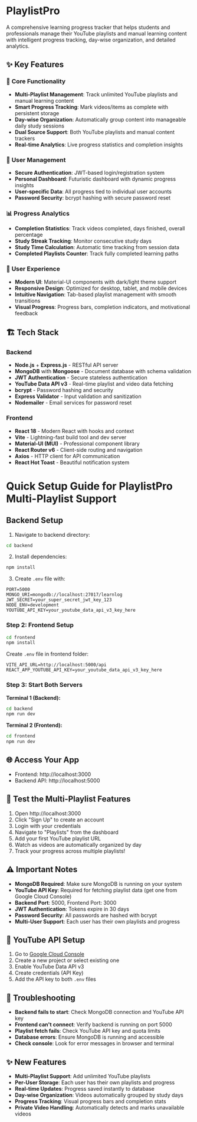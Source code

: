 # PlaylistPro

A comprehensive learning progress tracker that helps students and professionals manage their YouTube playlists and manual learning content with intelligent progress tracking, day-wise organization, and detailed analytics.

## ✨ Key Features

### 🎯 **Core Functionality**
- **Multi-Playlist Management**: Track unlimited YouTube playlists and manual learning content
- **Smart Progress Tracking**: Mark videos/items as complete with persistent storage
- **Day-wise Organization**: Automatically group content into manageable daily study sessions
- **Dual Source Support**: Both YouTube playlists and manual content trackers
- **Real-time Analytics**: Live progress statistics and completion insights

### 🔐 **User Management**
- **Secure Authentication**: JWT-based login/registration system
- **Personal Dashboard**: Futuristic dashboard with dynamic progress insights
- **User-specific Data**: All progress tied to individual user accounts
- **Password Security**: bcrypt hashing with secure password reset

### 📊 **Progress Analytics**
- **Completion Statistics**: Track videos completed, days finished, overall percentage
- **Study Streak Tracking**: Monitor consecutive study days
- **Study Time Calculation**: Automatic time tracking from session data
- **Completed Playlists Counter**: Track fully completed learning paths

### 🎨 **User Experience**
- **Modern UI**: Material-UI components with dark/light theme support
- **Responsive Design**: Optimized for desktop, tablet, and mobile devices
- **Intuitive Navigation**: Tab-based playlist management with smooth transitions
- **Visual Progress**: Progress bars, completion indicators, and motivational feedback

## 🏗️ Tech Stack

### Backend
- **Node.js** + **Express.js** - RESTful API server
- **MongoDB** with **Mongoose** - Document database with schema validation
- **JWT Authentication** - Secure stateless authentication
- **YouTube Data API v3** - Real-time playlist and video data fetching
- **bcrypt** - Password hashing and security
- **Express Validator** - Input validation and sanitization
- **Nodemailer** - Email services for password reset

### Frontend
- **React 18** - Modern React with hooks and context
- **Vite** - Lightning-fast build tool and dev server
- **Material-UI (MUI)** - Professional component library
- **React Router v6** - Client-side routing and navigation
- **Axios** - HTTP client for API communication
- **React Hot Toast** - Beautiful notification system



# Quick Setup Guide for PlaylistPro Multi-Playlist Support

## Backend Setup

1. Navigate to backend directory:
```bash
cd backend
```

2. Install dependencies:
```bash
npm install
```

3. Create `.env` file with:
```env
PORT=5000
MONGO_URI=mongodb://localhost:27017/learnlog
JWT_SECRET=your_super_secret_jwt_key_123
NODE_ENV=development
YOUTUBE_API_KEY=your_youtube_data_api_v3_key_here
```

### Step 2: Frontend Setup
```bash
cd frontend
npm install
```

Create `.env` file in frontend folder:
```env
VITE_API_URL=http://localhost:5000/api
REACT_APP_YOUTUBE_API_KEY=your_youtube_data_api_v3_key_here
```

### Step 3: Start Both Servers

**Terminal 1 (Backend):**
```bash
cd backend
npm run dev
```

**Terminal 2 (Frontend):**
```bash
cd frontend
npm run dev
```

## 🌐 Access Your App
- Frontend: http://localhost:3000
- Backend API: http://localhost:5000

## 📝 Test the Multi-Playlist Features
1. Open http://localhost:3000
2. Click "Sign Up" to create an account
3. Login with your credentials
4. Navigate to "Playlists" from the dashboard
5. Add your first YouTube playlist URL
6. Watch as videos are automatically organized by day
7. Track your progress across multiple playlists!

## ⚠️ Important Notes
- **MongoDB Required**: Make sure MongoDB is running on your system
- **YouTube API Key**: Required for fetching playlist data (get one from Google Cloud Console)
- **Backend Port**: 5000, Frontend Port: 3000
- **JWT Authentication**: Tokens expire in 30 days
- **Password Security**: All passwords are hashed with bcrypt
- **Multi-User Support**: Each user has their own playlists and progress

## 🔑 YouTube API Setup
1. Go to [Google Cloud Console](https://console.cloud.google.com/)
2. Create a new project or select existing one
3. Enable YouTube Data API v3
4. Create credentials (API Key)
5. Add the API key to both `.env` files

## 🐛 Troubleshooting
- **Backend fails to start**: Check MongoDB connection and YouTube API key
- **Frontend can't connect**: Verify backend is running on port 5000
- **Playlist fetch fails**: Check YouTube API key and quota limits
- **Database errors**: Ensure MongoDB is running and accessible
- **Check console**: Look for error messages in browser and terminal

## ✨ New Features
- **Multi-Playlist Support**: Add unlimited YouTube playlists
- **Per-User Storage**: Each user has their own playlists and progress
- **Real-time Updates**: Progress saved instantly to database
- **Day-wise Organization**: Videos automatically grouped by study days
- **Progress Tracking**: Visual progress bars and completion stats
- **Private Video Handling**: Automatically detects and marks unavailable videos
